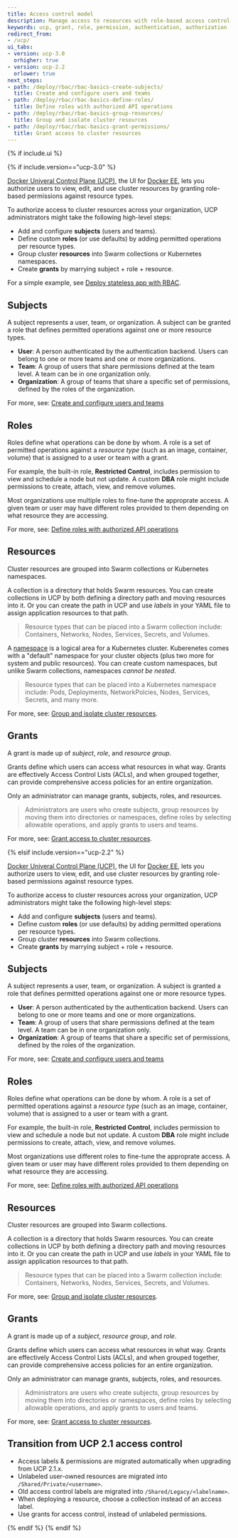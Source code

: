```yaml
---
title: Access control model
description: Manage access to resources with role-based access control.
keywords: ucp, grant, role, permission, authentication, authorization
redirect_from:
- /ucp/
ui_tabs:
- version: ucp-3.0
  orhigher: true
- version: ucp-2.2
  orlower: true
next_steps:
- path: /deploy/rbac/rbac-basics-create-subjects/
  title: Create and configure users and teams
- path: /deploy/rbac/rbac-basics-define-roles/
  title: Define roles with authorized API operations
- path: /deploy/rbac/rbac-basics-group-resources/
  title: Group and isolate cluster resources
- path: /deploy/rbac/rbac-basics-grant-permissions/
  title: Grant access to cluster resources
---
```


{% if include.ui %}

{% if include.version=="ucp-3.0" %}

[Docker Univeral Control Plane (UCP)](https://docs.docker.com/datacenter/ucp/3.0/guides/),
the UI for [Docker EE](https://www.docker.com/enterprise-edition), lets you
authorize users to view, edit, and use cluster resources by granting role-based
permissions against resource types.

To authorize access to cluster resources across your organization, UCP
administrators might take the following high-level steps:

- Add and configure **subjects** (users and teams).
- Define custom **roles** (or use defaults) by adding permitted operations per
  resource types.
- Group cluster **resources** into Swarm collections or Kubernetes namespaces.
- Create **grants** by marrying subject + role + resource.

For a simple example, see [Deploy stateless app with RBAC](./deploy/rbac/rbac-howto-deploy-stateless-app/).

## Subjects

A subject represents a user, team, or organization. A subject can be granted a
role that defines permitted operations against one or more resource types.

- **User**: A person authenticated by the authentication backend. Users can
  belong to one or more teams and one or more organizations.
- **Team**: A group of users that share permissions defined at the team level. A
  team can be in one organization only.
- **Organization**: A group of teams that share a specific set of permissions,
  defined by the roles of the organization.

For more, see: [Create and configure users and teams](./rbac-basics-create-subjects.md)

## Roles

Roles define what operations can be done by whom. A role is a set of permitted
operations against a *resource type* (such as an image, container, volume) that
is assigned to a user or team with a grant.

For example, the built-in role, **Restricted Control**, includes permission to
view and schedule a node but not update. A custom **DBA** role might include
permissions to create, attach, view, and remove volumes.

Most organizations use multiple roles to fine-tune the approprate access. A
given team or user may have different roles provided to them depending on what
resource they are accessing.

For more, see: [Define roles with authorized API operations](./rbac-basics-define-roles.md)

## Resources

Cluster resources are grouped into Swarm collections or Kubernetes namespaces.

A collection is a directory that holds Swarm resources. You can create
collections in UCP by both defining a directory path and moving resources into
it. Or you can create the path in UCP and use *labels* in your YAML file to
assign application resources to that path.

> Resource types that can be placed into a Swarm collection include: Containers,
> Networks, Nodes, Services, Secrets, and Volumes.

A
[namespace](https://kubernetes.io/docs/concepts/overview/working-with-objects/namespaces/)
is a logical area for a Kubernetes cluster. Kuberenetes comes with a "default"
namespace for your cluster objects (plus two more for system and public
resources). You can create custom namespaces, but unlike Swarm collections,
namespaces _cannot be nested_.

> Resource types that can be placed into a Kubernetes namespace include: Pods,
> Deployments, NetworkPolcies, Nodes, Services, Secrets, and many more.

For more, see: [Group and isolate cluster resources](./rbac-basics-group-resources.md).

## Grants

A grant is made up of *subject*, *role*, and *resource group*.

Grants define which users can access what resources in what way. Grants are
effectively Access Control Lists (ACLs), and when grouped together, can
provide comprehensive access policies for an entire organization.

Only an administrator can manage grants, subjects, roles, and resources.

> Administrators are users who create subjects, group resources by moving them
> into directories or namespaces, define roles by selecting allowable operations,
> and apply grants to users and teams.

For more, see: [Grant access to cluster resources](./rbac-basics-grant-permissions.md).


{% elsif include.version=="ucp-2.2" %}

[Docker Univeral Control Plane (UCP)](https://docs.docker.com/datacenter/ucp/2.2/guides/),
the UI for [Docker EE](https://www.docker.com/enterprise-edition), lets you
authorize users to view, edit, and use cluster resources by granting role-based
permissions against resource types.

To authorize access to cluster resources across your organization, UCP
administrators might take the following high-level steps:

- Add and configure **subjects** (users and teams).
- Define custom **roles** (or use defaults) by adding permitted operations per
  resource types.
- Group cluster **resources** into Swarm collections.
- Create **grants** by marrying subject + role + resource.

## Subjects

A subject represents a user, team, or organization. A subject is granted a
role that defines permitted operations against one or more resource types.

- **User**: A person authenticated by the authentication backend. Users can
  belong to one or more teams and one or more organizations.
- **Team**: A group of users that share permissions defined at the team level. A
  team can be in one organization only.
- **Organization**: A group of teams that share a specific set of permissions,
  defined by the roles of the organization.

For more, see: [Create and configure users and teams](./rbac-basics-create-subjects.md)

## Roles

Roles define what operations can be done by whom. A role is a set of permitted
operations against a *resource type* (such as an image, container, volume) that
is assigned to a user or team with a grant.

For example, the built-in role, **Restricted Control**, includes permission to
view and schedule a node but not update. A custom **DBA** role might include
permissions to create, attach, view, and remove volumes.

Most organizations use different roles to fine-tune the approprate access. A
given team or user may have different roles provided to them depending on what
resource they are accessing.

For more, see: [Define roles with authorized API operations](./rbac-basics-define-roles.md)

## Resources

Cluster resources are grouped into Swarm collections.

A collection is a directory that holds Swarm resources. You can create
collections in UCP by both defining a directory path and moving resources into
it. Or you can create the path in UCP and use *labels* in your YAML file to
assign application resources to that path.

> Resource types that can be placed into a Swarm collection include: Containers,
> Networks, Nodes, Services, Secrets, and Volumes.

For more, see: [Group and isolate cluster resources](./rbac-basics-group-resources.md).

## Grants

A grant is made up of a *subject*, *resource group*, and *role*.

Grants define which users can access what resources in what way. Grants are
effectively Access Control Lists (ACLs), and when grouped together, can
provide comprehensive access policies for an entire organization.

Only an administrator can manage grants, subjects, roles, and resources.

> Administrators are users who create subjects, group resources by moving them
> into directories or namespaces, define roles by selecting allowable operations,
> and apply grants to users and teams.

For more, see: [Grant access to cluster resources](./rbac-basics-grant-permissions.md).

## Transition from UCP 2.1 access control

- Access labels & permissions are migrated automatically when upgrading from UCP 2.1.x.
- Unlabeled user-owned resources are migrated into `/Shared/Private/<username>`.
- Old access control labels are migrated into `/Shared/Legacy/<labelname>`.
- When deploying a resource, choose a collection instead of an access label.
- Use grants for access control, instead of unlabeled permissions.

{% endif %}
{% endif %}
